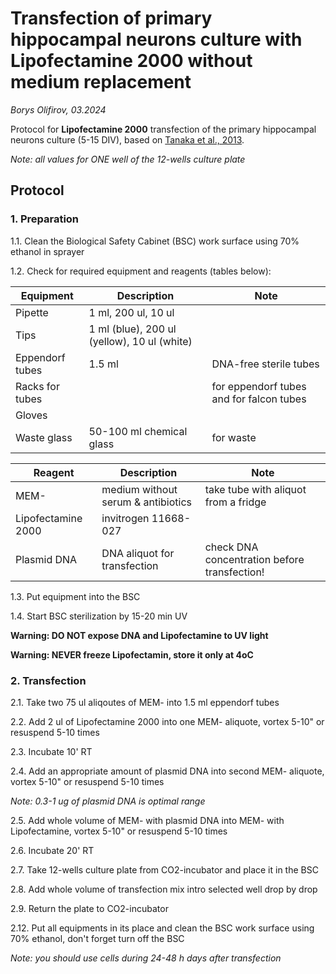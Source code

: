Transfection of primary hippocampal neurons culture with Lipofectamine 2000 without medium replacement
=================================================

*Borys Olifirov, 03.2024*

Protocol for **Lipofectamine 2000** transfection of the primary hippocampal neurons culture (5-15 DIV), based on [Tanaka et al., 2013](https://www.nature.com/articles/nprot.2013.171).

*Note: all values for ONE well of the 12-wells culture plate*


## Protocol
### 1. Preparation

1.1. Clean the Biological Safety Cabinet (BSC) work surface using 70% ethanol in sprayer

1.2. Check for required equipment and reagents (tables below):

| **Equipment**   | Description                                 | Note                                     |
| --------------- | ------------------------------------------- | ---------------------------------------- |
| Pipette         | 1 ml, 200 ul, 10 ul                         |                                          |
| Tips            | 1 ml (blue), 200 ul (yellow), 10 ul (white) |                                          |
| Eppendorf tubes | 1.5 ml                                      | DNA-free sterile tubes                   |
| Racks for tubes |                                             | for eppendorf tubes and for falcon tubes |
| Gloves          |                                             |                                          |
| Waste glass     | 50-100 ml chemical glass                    | for waste                                |


| **Reagent**        | Description                        | Note                                         |
| ------------------ | ---------------------------------- | -------------------------------------------- |
| MEM-               | medium without serum & antibiotics | take tube with aliquot from a fridge         |
| Lipofectamine 2000 | invitrogen 11668-027               |                                              |
| Plasmid DNA        | DNA aliquot for transfection       | check DNA concentration before transfection! |

1.3. Put equipment into the BSC
    
1.4. Start BSC sterilization by 15-20 min UV

**Warning: DO NOT expose DNA and Lipofectamine to UV light**

**Warning: NEVER freeze Lipofectamin, store it only at 4oC**

### 2. Transfection
2.1. Take two 75 ul aliqoutes of MEM- into 1.5 ml eppendorf tubes

2.2. Add 2 ul of Lipofectamine 2000 into one MEM- aliquote, vortex 5-10" or resuspend  5-10 times

2.3. Incubate 10' RT

2.4. Add an appropriate amount of plasmid DNA into second MEM- aliquote, vortex 5-10" or resuspend  5-10 times

*Note: 0.3-1 ug of plasmid DNA is optimal range*

2.5. Add whole volume of MEM- with plasmid DNA into MEM- with Lipofectamine, vortex 5-10" or resuspend  5-10 times

2.6. Incubate 20' RT

2.7. Take 12-wells culture plate from CO2-incubator and place it in the BSC

2.8. Add whole volume of transfection mix intro selected well drop by drop   

2.9. Return the plate to CO2-incubator

2.12. Put all equipments in its place and clean the BSC work surface using 70% ethanol, don't forget turn off the BSC

*Note: you should use cells during 24-48 h days after transfection*
